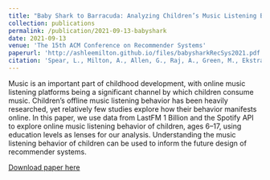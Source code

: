 ```yaml
---
title: "Baby Shark to Barracuda: Analyzing Children’s Music Listening Behavior"
collection: publications
permalink: /publication/2021-09-13-babyshark
date: 2021-09-13
venue: 'The 15th ACM Conference on Recommender Systems'
paperurl: 'http://ashleemilton.github.io/files/babysharkRecSys2021.pdf'
citation: 'Spear, L., Milton, A., Allen, G., Raj, A., Green, M., Ekstrand, M. D., & Pera, M. S. (2021). &quot;Baby Shark to Barracuda: Analyzing Children’s Music Listening Behavior &quot; <i>Proceedings of the 15th ACM Conference on Recommender Systems</i>.'
---
```

Music is an important part of childhood development, with online music listening platforms being a significant channel by which children consume music. Children’s offline music listening behavior has been heavily researched, yet relatively few studies explore how their behavior manifests online. In this paper, we use data from LastFM 1 Billion and the Spotify API to explore online music listening behavior of children, ages 6–17, using education levels as lenses for our analysis. Understanding the music listening behavior of children can be used to inform the future design of recommender systems.

[Download paper here](http://ashleemilton.github.io/files/babysharkRecSys2021.pdf)